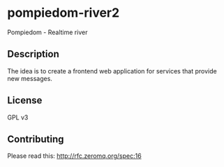 pompiedom-river2
================

Pompiedom - Realtime river

Description
-----------

The idea is to create a frontend web application for services that provide new
messages.


License
-------
GPL v3

Contributing
------------

Please read this: http://rfc.zeromq.org/spec:16

